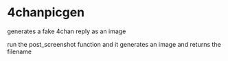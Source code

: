 # 4chanpicgen
generates a fake 4chan reply as an image

run the post_screenshot function and it generates an image and returns the filename
